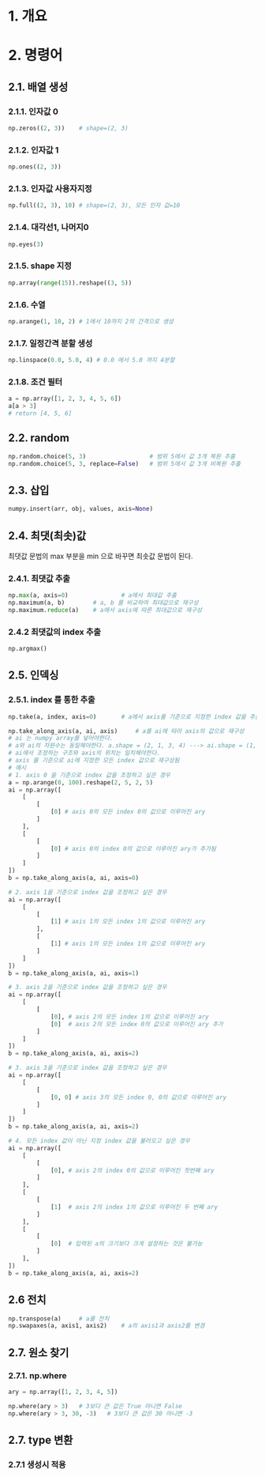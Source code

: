 # 1. 개요

# 2. 명령어

## 2.1. 배열 생성

### 2.1.1. 인자값 0

```python
np.zeros((2, 3))	# shape=(2, 3)
```

### 2.1.2. 인자값 1

```python
np.ones((2, 3))
```

### 2.1.3. 인자값 사용자지정

```python
np.full((2, 3), 10)	# shape=(2, 3), 모든 인자 값=10
```

### 2.1.4. 대각선1, 나머지0

```python
np.eyes(3)
```

### 2.1.5. shape 지정

```python 
np.array(range(15)).reshape((3, 5))
```

### 2.1.6. 수열

```python
np.arange(1, 10, 2)	# 1에서 10까지 2의 간격으로 생성
```

### 2.1.7. 일정간격 분할 생성

```python
np.linspace(0.0, 5.0, 4) # 0.0 에서 5.0 까지 4분할
```

### 2.1.8.  조건 필터

```python
a = np.array([1, 2, 3, 4, 5, 6])
a[a > 3]
# return [4, 5, 6]
```

## 2.2. random

````python
np.random.choice(5, 3)					# 범위 5에서 값 3개 복원 추출
np.random.choice(5, 3, replace=False)	# 범위 5에서 값 3개 비복원 추출
````

## 2.3. 삽입

```python
numpy.insert(arr, obj, values, axis=None)
```

## 2.4. 최댓(최솟)값

최댓값 문법의 max 부분을 min 으로 바꾸면 최솟값 문법이 된다.

### 2.4.1. 최댓값 추출

```python
np.max(a, axis=0)				# a에서 최대값 추출
np.maximum(a, b)		# a, b 를 비교하여 최대값으로 재구성
np.maximum.reduce(a)	# a에서 axis에 따른 최대값으로 재구성
```

### 2.4.2 최댓값의 index 추출

```python
np.argmax()
```

## 2.5. 인덱싱

### 2.5.1. index 를 통한 추출

```python
np.take(a, index, axis=0)		# a에서 axis를 기준으로 지정한 index 값을 추출
```

```python
np.take_along_axis(a, ai, axis)		# a를 ai에 따라 axis의 값으로 재구성
# ai 는 numpy array를 넣어야한다.
# a와 ai의 차원수는 동일해야한다. a.shape = (2, 1, 3, 4) ---> ai.shape = (1, 1, 2, 1)
# ai에서 조정하는 구조와 axis의 위치는 일치해야한다.
# axis 를 기준으로 ai에 지정한 모든 index 값으로 재구성됨
# 예시
# 1. axis 0 을 기준으로 index 값을 조정하고 싶은 경우
a = np.arange(0, 100).reshape(2, 5, 2, 5)
ai = np.array([
    [
        [
            [0] # axis 0의 모든 index 0의 값으로 이루어진 ary
        ]
    ],
    [
        [
            [0]	# axis 0의 index 0의 값으로 이루어진 ary가 추가됨
        ]
    ]
])
b = np.take_along_axis(a, ai, axis=0)

# 2. axis 1을 기준으로 index 값을 조정하고 싶은 경우
ai = np.array([
    [
        [
            [1] # axis 1의 모든 index 1의 값으로 이루어진 ary
        ],
        [
            [1] # axis 1의 모든 index 1의 값으로 이루어진 ary
        ]
    ]
])
b = np.take_along_axis(a, ai, axis=1)

# 3. axis 2을 기준으로 index 값을 조정하고 싶은 경우
ai = np.array([
    [
        [
            [0], # axis 2의 모든 index 1의 값으로 이루어진 ary
            [0]  # axis 2의 모든 index 0의 값으로 이루어진 ary 추가
        ]
    ]
])
b = np.take_along_axis(a, ai, axis=2)

# 3. axis 3을 기준으로 index 값을 조정하고 싶은 경우
ai = np.array([
    [
        [
            [0, 0] # axis 3의 모든 index 0, 0의 값으로 이루어진 ary
        ]
    ]
])
b = np.take_along_axis(a, ai, axis=2)

# 4. 모든 index 값이 아닌 지정 index 값을 불러오고 싶은 경우
ai = np.array([
    [
        [
            [0], # axis 2의 index 0의 값으로 이루어진 첫번째 ary
        ]
    ],
    [
        [
            [1]	 # axis 2의 index 1의 값으로 이루어진 두 번째 ary
        ]
    ],
    [
        [
            [0]	 # 입력된 a의 크기보다 크게 설정하는 것은 불가능
        ]
    ],
])
b = np.take_along_axis(a, ai, axis=2)
```

## 2.6 전치

```python
np.transpose(a)		# a를 전치
np.swapaxes(a, axis1, axis2)	# a의 axis1과 axis2를 변경
```

## 2.7. 원소 찾기

### 2.7.1. np.where

```python
ary = np.array([1, 2, 3, 4, 5])

np.where(ary > 3)	# 3보다 큰 값은 True 아니면 False
np.where(ary > 3, 30, -3)	# 3보다 큰 값은 30 아니면 -3
```



## 2.7. type 변환

### 2.7.1 생성시 적용



```python

```

